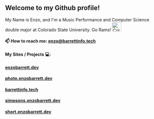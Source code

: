 ## Welcome to my Github profile! 

 My Name is Enzo, and I'm a Music Performance and Computer Science double major at Colorado State University. 
 Go Rams! <img src="https://www.engr.colostate.edu/wp-content/uploads/2017/11/CSU-Ram-357.png" alt="Colorado State University" width="30">
 
#### 📫 How to reach me: enzo@barrettinfo.tech

#### My Sites / Projects :computer::

#### [enzobarrett.dev](enzobarrett.dev)<br>
#### [photo.enzobarrett.dev](photo.enzobarrett.dev)<br>
#### [barrettinfo.tech](barrettinfo.tech)<br>
#### [simpsons.enzobarrett.dev](simpsons.enzobarrett.dev)<br>
#### [short.enzobarrett.dev](short.enzobarrett.dev)<br>

